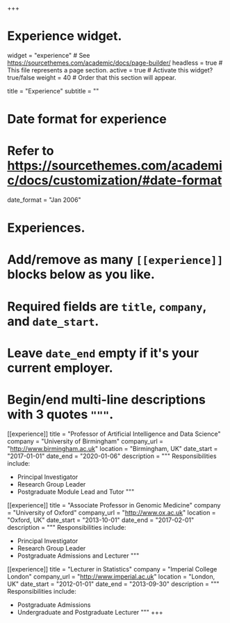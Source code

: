 +++
# Experience widget.
widget = "experience"  # See https://sourcethemes.com/academic/docs/page-builder/
headless = true  # This file represents a page section.
active = true  # Activate this widget? true/false
weight = 40  # Order that this section will appear.

title = "Experience"
subtitle = ""

# Date format for experience
#   Refer to https://sourcethemes.com/academic/docs/customization/#date-format
date_format = "Jan 2006"

# Experiences.
#   Add/remove as many `[[experience]]` blocks below as you like.
#   Required fields are `title`, `company`, and `date_start`.
#   Leave `date_end` empty if it's your current employer.
#   Begin/end multi-line descriptions with 3 quotes `"""`.
[[experience]]
  title = "Professor of Artificial Intelligence and Data Science"
  company = "University of Birmingham"
  company_url = "http://www.birmingham.ac.uk"
  location = "Birmingham, UK"
  date_start = "2017-01-01"
  date_end = "2020-01-06"
  description = """
  Responsibilities include:
  
  * Principal Investigator
  * Research Group Leader
  * Postgraduate Module Lead and Tutor
  """

[[experience]]
  title = "Associate Professor in Genomic Medicine"
  company = "University of Oxford"
  company_url = "http://www.ox.ac.uk"
  location = "Oxford, UK"
  date_start = "2013-10-01"
  date_end = "2017-02-01"
  description = """
  Responsibilities include:
  
  * Principal Investigator
  * Research Group Leader
  * Postgraduate Admissions and Lecturer
  """
 
 [[experience]]
  title = "Lecturer in Statistics"
  company = "Imperial College London"
  company_url = "http://www.imperial.ac.uk"
  location = "London, UK"
  date_start = "2012-01-01"
  date_end = "2013-09-30"
  description = """
  Responsibilities include:
  
  * Postgraduate Admissions
  * Undergraduate and Postgraduate Lecturer
  """
+++
